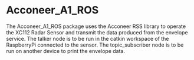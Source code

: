 # Acconeer_A1_ROS
The Acconeer_A1_ROS package uses the Acconeer RSS library to operate the XC112 Radar Sensor and transmit the data produced from the envelope service.
The talker node is to be run in the catkin workspace of the RaspberryPi connected to the sensor. The topic_subscriber node is to be run on another device to print the envelope data.
